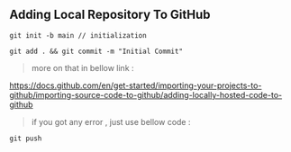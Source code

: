## Adding Local Repository To GitHub

```
git init -b main // initialization

git add . && git commit -m "Initial Commit"
```

> more on that in bellow link :

https://docs.github.com/en/get-started/importing-your-projects-to-github/importing-source-code-to-github/adding-locally-hosted-code-to-github

> if you got any error , just use bellow code :

```
git push 
```

